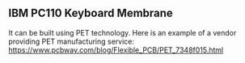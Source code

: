 ## IBM PC110 Keyboard Membrane

It can be built using PET technology. 
Here is an example of a vendor providing PET manufacturing service: 
https://www.pcbway.com/blog/Flexible_PCB/PET_7348f015.html
